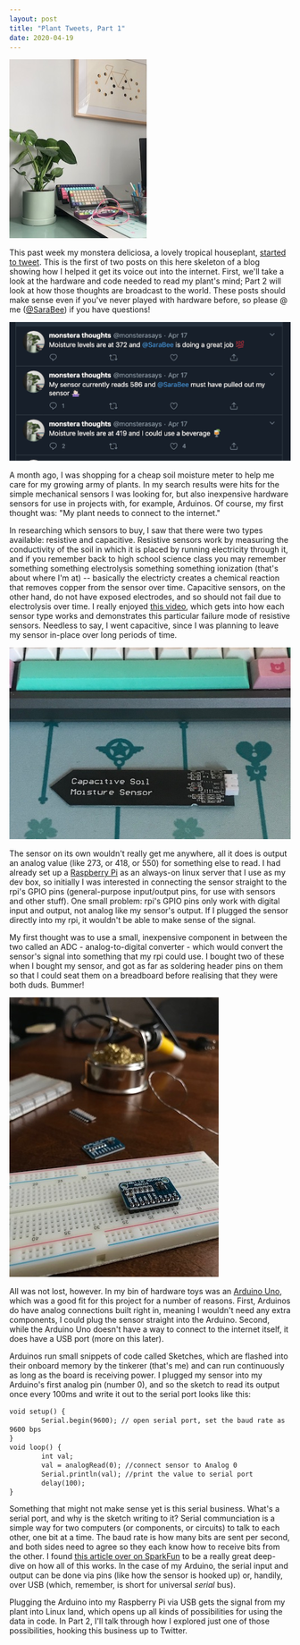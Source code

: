 ```yaml
---
layout: post
title: "Plant Tweets, Part 1"
date: 2020-04-19
---
```


![](/images/monstera.jpg)

This past week my monstera deliciosa, a lovely tropical houseplant, [started to
tweet](https://twitter.com/monsterasays). This is the first of two posts on this here skeleton of a blog showing
how I helped it get its voice out into the internet. First, we'll take a look at the hardware and code
needed to read my plant's mind; Part 2 will look at how those thoughts are
broadcast to the world. These posts should make sense even if you've never
played with hardware before, so please @ me
([@SaraBee](https://twitter.com/SaraBee)) if you have questions!

<img src="/images/tweets.jpg" width="640">

A month ago, I was shopping for a cheap soil moisture meter to help me care
for my growing army of plants. In my search results were hits for the simple
mechanical sensors I was looking for, but also inexpensive hardware sensors for use in
projects with, for example, Arduinos. Of course, my first thought was: "My
plant needs to connect to the internet."

In researching which sensors to buy, I saw that there were two types
available: resistive and capacitive. Resistive sensors work by measuring the
conductivity of the soil in which it is placed by running electricity through
it, and if you remember back to
high school science class you may remember something something electrolysis
something something ionization (that's about where I'm at) -- basically the
electricty creates a chemical reaction that removes copper from the sensor
over time. Capacitive sensors, on the other hand, do not have exposed
electrodes, and so should not fail due to electrolysis over time. I really
enjoyed [this video](https://www.youtube.com/watch?v=udmJyncDvw0), which gets into how each sensor type works and
demonstrates this particular failure mode of resistive sensors. Needless to
say, I went capacitive, since I was planning to leave my sensor in-place over
long periods of time.

![](/images/sensor.jpg)

The sensor on its own wouldn't really get me anywhere, all it does is output
an analog value (like 273, or 418, or 550) for something else to read. I had
already set up a [Raspberry
Pi](https://www.raspberrypi.org/products/raspberry-pi-3-model-b/) as an always-on linux server that I use as my
dev box, so initially I was interested in connecting the sensor straight to
the rpi's GPIO pins (general-purpose input/output pins, for use with sensors
and other stuff). One small problem: rpi's GPIO pins only work with digital
input and output, not analog like my sensor's output. If I plugged the sensor directly into my rpi, it wouldn't
be able to make sense of the signal.

My first thought was to use a small, inexpensive component in between the two
called an ADC - analog-to-digital converter - which would convert the sensor's
signal into something that my rpi could use. I bought two of these when
I bought my sensor, and got as far as soldering header pins on them so that
I could seat them on a breadboard before realising that they were both
duds. Bummer!

![](/images/adc.jpg)

All was not lost, however. In my bin of hardware toys was an [Arduino
Uno](https://store.arduino.cc/usa/arduino-uno-rev3),
which was a good fit for this project for a number of reasons. First, Arduinos
do have analog connections built right in, meaning I wouldn't need any extra
components, I could plug the sensor straight into the Arduino. Second, while
the Arduino Uno doesn't have a way to connect to the internet itself, it does have
a USB port (more on this later).

Arduinos run small snippets of code called Sketches, which are flashed into
their onboard memory by the tinkerer (that's me) and can run continuously as long
as the board is receiving power. I plugged my sensor into my Arduino's first analog pin (number 0), and so the sketch to read its output once every 100ms and write it
out to the serial port looks like
this:
```arduino
void setup() {
        Serial.begin(9600); // open serial port, set the baud rate as 9600 bps
}
void loop() {
        int val;
        val = analogRead(0); //connect sensor to Analog 0
        Serial.println(val); //print the value to serial port
        delay(100);
}
```

Something that might not make sense yet is this serial business. What's
a serial port, and why is the sketch writing to it? Serial communciation is
a simple way for two computers (or components, or circuits) to talk to
each other, one bit at a time. The baud rate is how many bits are sent per
second, and both sides need to agree so they each know how to receive bits from the other. I found [this article over on SparkFun](https://learn.sparkfun.com/tutorials/serial-communication/all) to
be a really great deep-dive on how all of this works. In the case of my Arduino, the serial
input and output can be done via pins (like how the sensor is hooked up) or,
handily, over USB (which, remember, is short for universal *serial* bus).

Plugging the Arduino into my Raspberry Pi via USB gets the signal from my
plant into Linux land, which opens up all kinds of possibilities for using the
data in code. In Part 2, I'll talk through how I explored just one of those
possibilities, hooking this business up to Twitter.



